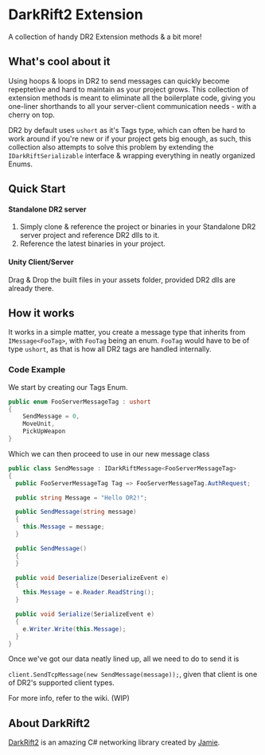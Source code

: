 # DarkRift2 Extension
A collection of handy DR2 Extension methods & a bit more!

## What's cool about it

Using hoops & loops in DR2 to send messages can quickly become repeptetive and hard to maintain as your project grows.
This collection of extension methods is meant to eliminate all the boilerplate code, giving you one-liner shorthands to all your server-client communication needs - with a cherry on top.

DR2 by default uses `ushort` as it's Tags type, which can often be hard to work around if you're new or if your project gets big enough, as such, this collection also attempts to solve this problem by extending the `IDarkRiftSerializable` interface & wrapping everything in neatly organized Enums.

## Quick Start

#### Standalone DR2 server
1. Simply clone & reference the project or binaries in your Standalone DR2 server project and reference DR2 dlls to it.
2. Reference the latest binaries in your project.

#### Unity Client/Server
Drag & Drop the built files in your assets folder, provided DR2 dlls are already there.

## How it works

It works in a simple matter, you create a message type that inherits from `IMessage<FooTag>`, with `FooTag` being an enum.
`FooTag` would have to be of type `ushort`, as that is how all DR2 tags are handled internally.

### Code Example

We start by creating our Tags Enum.

```csharp
public enum FooServerMessageTag : ushort
{
    SendMessage = 0,
    MoveUnit,
    PickUpWeapon
}
```

Which we can then proceed to use in our new message class
```csharp
public class SendMessage : IDarkRiftMessage<FooServerMessageTag>
{
  public FooServerMessageTag Tag => FooServerMessageTag.AuthRequest;

  public string Message = "Hello DR2!";

  public SendMessage(string message)
  {
    this.Message = message;
  }

  public SendMessage()
  {
  }

  public void Deserialize(DeserializeEvent e)
  {
    this.Message = e.Reader.ReadString();
  }

  public void Serialize(SerializeEvent e)
  {
    e.Writer.Write(this.Message);
  }
}
```

Once we've got our data neatly lined up, all we need to do to send it is

`client.SendTcpMessage(new SendMessage(message));`, given that client is one of DR2's supported client types.

For more info, refer to the wiki. (WIP)

## About DarkRift2

[DarkRift2](https://darkriftnetworking.com/DarkRift2/) is an amazing C# networking library created by [Jamie](https://github.com/JamJar00).
